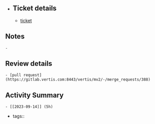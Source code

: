 - ## Ticket details
	- [ticket](https://gitlab.vertis.com:8443/vertis/mv2/-/issues/6870)
## Notes
	-
## Review details
	- [pull request](https://gitlab.vertis.com:8443/vertis/mv2/-/merge_requests/388)
## Activity Summary
	- [[2023-09-14]] (5h)
- tags::